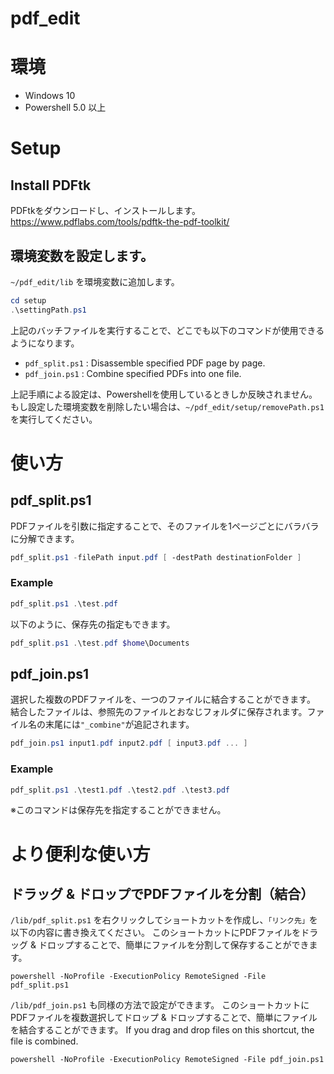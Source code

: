 # pdf_edit

# 環境

- Windows 10
- Powershell 5.0 以上

# Setup

## Install PDFtk

PDFtkをダウンロードし、インストールします。
https://www.pdflabs.com/tools/pdftk-the-pdf-toolkit/

## 環境変数を設定します。

```~/pdf_edit/lib``` を環境変数に追加します。

```powershell
cd setup
.\settingPath.ps1
```

上記のバッチファイルを実行することで、どこでも以下のコマンドが使用できるようになります。

- ```pdf_split.ps1``` : Disassemble specified PDF page by page.
- ```pdf_join.ps1``` : Combine specified PDFs into one file.

上記手順による設定は、Powershellを使用しているときしか反映されません。
もし設定した環境変数を削除したい場合は、```~/pdf_edit/setup/removePath.ps1``` を実行してください。

# 使い方

## pdf_split.ps1

PDFファイルを引数に指定することで、そのファイルを1ページごとにバラバラに分解できます。

```powershell
pdf_split.ps1 -filePath input.pdf [ -destPath destinationFolder ]
```

### Example

```powershell
pdf_split.ps1 .\test.pdf 
```

以下のように、保存先の指定もできます。

```powershell
pdf_split.ps1 .\test.pdf $home\Documents
```

## pdf_join.ps1

選択した複数のPDFファイルを、一つのファイルに結合することができます。
結合したファイルは、参照先のファイルとおなじフォルダに保存されます。ファイル名の末尾には```"_combine"```が追記されます。

```powershell
pdf_join.ps1 input1.pdf input2.pdf [ input3.pdf ... ]
```

### Example

```powershell
pdf_split.ps1 .\test1.pdf .\test2.pdf .\test3.pdf
```

※このコマンドは保存先を指定することができません。

# より便利な使い方

## ドラッグ & ドロップでPDFファイルを分割（結合）

```/lib/pdf_split.ps1``` を右クリックしてショートカットを作成し、```「リンク先」```を以下の内容に書き換えてください。
このショートカットにPDFファイルをドラッグ & ドロップすることで、簡単にファイルを分割して保存することができます。

```
powershell -NoProfile -ExecutionPolicy RemoteSigned -File pdf_split.ps1
```

```/lib/pdf_join.ps1``` も同様の方法で設定ができます。
このショートカットにPDFファイルを複数選択してドロップ & ドロップすることで、簡単にファイルを結合することができます。
If you drag and drop files on this shortcut, the file is combined.

```
powershell -NoProfile -ExecutionPolicy RemoteSigned -File pdf_join.ps1
```

